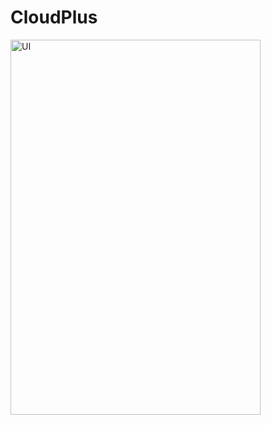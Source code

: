 # CloudPlus
 
  <img align="center" alt="UI" src="https://github.com/LukaMel-B/CloudPlus/blob/main/assets/img/CloudPlus-fullreview.png?raw=true" width="400" height="600"/>
